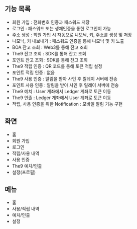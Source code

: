 

## 기능 목록
* 회원 가입 : 전화번호 인증과 패스워드 저장
* 로그인 : 패스워드 또는 생체인증을 통한 로그인이 가능
* 주소 생성 : 회원 가입 시 자동으로 니모닉, 키, 주소를 생성 및 저장
* 니모닉, 키 내보내기 : 패스워드 인증을 통해 니모닉 및 키 노출
* BOA 잔고 조회 : Web3를 통해 잔고 조회
* The9 잔고 조회 : SDK를 통해 잔고 조회
* 포인트 잔고 조회 : SDK를 통해 잔고 조회
* The9 적립 인증 : QR 코드를 통해 토큰 적립 설정
* 포인트 적립 인증 : 없음
* The9 사용 인증 : 알림을 받아 사인 후 릴레이 서버에 전송
* 포인트 사용 인증 : 알림을 받아 사인 후 릴레이 서버에 전송
* The9 예치 : User 계좌에서 Ledger 계좌로 토큰 이동
* The9 인출 : Ledger 계좌에서 User 계좌로 토큰 이동
* 적립, 사용 인증을 위한 Notification : 모바일 알림 기능 구현

## 화면
- 홈
- 회원 가입
- 로그인
- 적립/사용 내역
- 사용 인증
- The9 예치/인출
- 설정(프로필)

## 메뉴
- 홈
- 사용/적립 내역
- 예치/인출
- 설정
